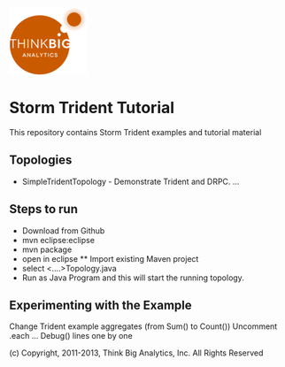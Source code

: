 ![](images/logo.png)
# Storm Trident Tutorial
This repository contains Storm Trident examples and tutorial material
## Topologies
* SimpleTridentTopology - Demonstrate Trident and DRPC.
...

## Steps to run

* Download from Github
* mvn eclipse:eclipse
* mvn package
* open in eclipse
** Import existing Maven project
* select <....>Topology.java
* Run as Java Program
and this will start the running topology.

## Experimenting with the Example
Change Trident example aggregates (from Sum() to Count())
Uncomment .each ... Debug() lines one by one

(c) Copyright, 2011-2013, Think Big Analytics, Inc. All Rights Reserved
